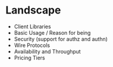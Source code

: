 # Landscape

- Client Libraries
- Basic Usage / Reason for being
- Security (support for authz and authn)
- Wire Protocols
- Availability and Throughput
- Pricing Tiers
